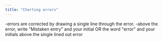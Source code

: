 ```yaml
---
title: "Charting errors"
---
```

-errors are corrected by drawing a single line through the error.
-above the error, write &quot;Mistaken entry&quot; and your initial OR the word &quot;error&quot; and your initials above the single lined out error

